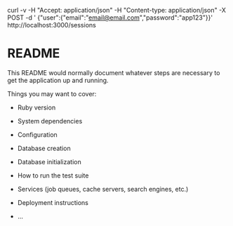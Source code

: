 curl -v -H "Accept: application/json" -H "Content-type: application/json" -X POST -d ' {"user":{"email":"email@email.com","password":"app123"}}'  http://localhost:3000/sessions


# README

This README would normally document whatever steps are necessary to get the
application up and running.

Things you may want to cover:

* Ruby version

* System dependencies

* Configuration

* Database creation

* Database initialization

* How to run the test suite

* Services (job queues, cache servers, search engines, etc.)

* Deployment instructions

* ...
